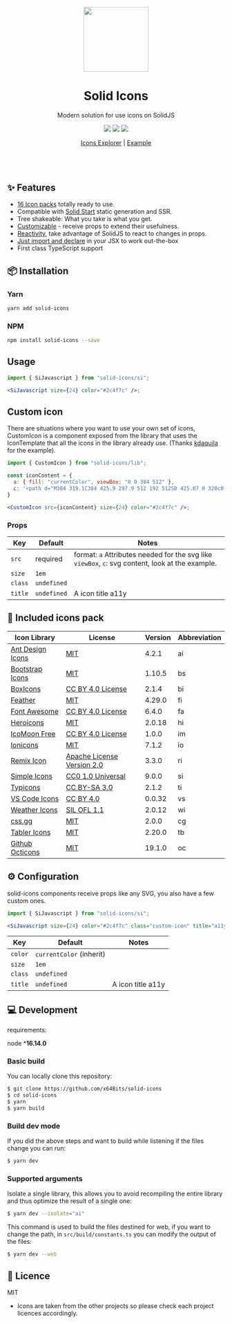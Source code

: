<p align="center">
<img src="https://assets.solidjs.com/banner?project=icons" height="150">
</p>

<h1 align="center">
Solid Icons
</h1>
<p align="center">
Modern solution for use icons on SolidJS
<p>

<p align="center">
  <a href="https://www.npmjs.com/package/solid-icons?activeTab=versions"><img src="https://badgen.net/npm/v/solid-icons"></a>
  <a href="https://github.com/x64Bits/solid-icons/blob/main/LICENSE"><img src="https://badgen.net/npm/license/solid-icons"></a>
  <a href="https://www.npmjs.com/package/solid-icons"><img src="https://badgen.net/npm/dt/solid-icons"></a>
<p>

<p align="center">
 <a href="https://solid-icons.vercel.app/">Icons Explorer</a> | <a href="https://github.com/x64Bits/solid-icons-web">Example</a> 
</p>

<h4 align="center">

</h4>
<br>
<br>

## ✨ Features

- [16 Icon packs](#-included-icons-pack) totally ready to use.
- Compatible with [Solid Start](https://github.com/solidjs/solid-start) static generation and SSR.
- Tree shakeable: What you take is what you get.
- [Customizable](#%EF%B8%8F-configuration) - receive props to extend their usefulness.
- [Reactivity](https://www.youtube.com/watch?v=J70HXl1KhWE), take advantage of SolidJS to react to changes in props.
- [Just import and declare](#usage) in your JSX to work out-the-box
- First class TypeScript support

## 📦 Installation

### Yarn

```bash
yarn add solid-icons
```

### NPM

```bash
npm install solid-icons --save
```

## Usage

```jsx
import { SiJavascript } from "solid-icons/si";

<SiJavascript size={24} color="#2c4f7c" />;
```

## Custom icon

There are situations where you want to use your own set of icons, CustomIcon is a component exposed from the library that uses the IconTemplate that all the icons in the library already use. (Thanks [kdaquila](https://github.com/kdaquila) for the example).

```jsx
import { CustomIcon } from "solid-icons/lib";

const iconContent = {
  a: { fill: "currentColor", viewBox: "0 0 384 512" },
  c: '<path d="M384 319.1C384 425.9 297.9 512 192 512S0 425.87 0 320c0-58.67 27.82-106.8 54.57-134.1C69.54 169.3 96 179.8 96 201.5V287c0 35.17 27.97 64.5 63.16 64.94C194.9 352.5 224 323.6 224 288c0-88-175.1-96.12-52.15-277.2C185.35-8.92 216 .03 216 23.83 215.1 127 384 149.7 384 319.1z"/>',
}

<CustomIcon src={iconContent} size={24} color="#2c4f7c" />;
```

### Props

| Key     | Default     | Notes                                                                                            |
| ------- | ----------- | ------------------------------------------------------------------------------------------------ |
| `src`   | required    | format: `a` Attributes needed for the svg like `viewBox`, `c`: svg content, look at the example. |
| `size`  | `1em`       |                                                                                                  |
| `class` | `undefined` |                                                                                                  |
| `title` | `undefined` | A icon title a11y                                                                                |

## 🔋 Included icons pack

| Icon Library                                                       | License                                                                 | Version | Abbreviation |
| ------------------------------------------------------------------ | ----------------------------------------------------------------------- | ------- | ------------ |
| [Ant Design Icons](https://github.com/ant-design/ant-design-icons) | [MIT](https://opensource.org/licenses/MIT)                              | 4.2.1   | ai           |
| [Bootstrap Icons](https://github.com/twbs/icons)                   | [MIT](https://opensource.org/licenses/MIT)                              | 1.10.5  | bs           |
| [BoxIcons](https://github.com/atisawd/boxicons)                    | [CC BY 4.0 License](https://creativecommons.org/licenses/by/4.0/)       | 2.1.4   | bi           |
| [Feather](https://feathericons.com/)                               | [MIT](https://github.com/feathericons/feather/blob/master/LICENSE)      | 4.29.0  | fi           |
| [Font Awesome](https://fontawesome.com/)                           | [CC BY 4.0 License](https://creativecommons.org/licenses/by/4.0/)       | 6.4.0   | fa           |
| [Heroicons](https://github.com/refactoringui/heroicons)            | [MIT](https://github.com/tailwindlabs/heroicons/blob/master/LICENSE)    | 2.0.18  | hi           |
| [IcoMoon Free](https://github.com/Keyamoon/IcoMoon-Free)           | [CC BY 4.0 License](https://creativecommons.org/licenses/by/4.0/)       | 1.0.0   | im           |
| [Ionicons](https://ionicons.com/)                                  | [MIT](https://github.com/ionic-team/ionicons/blob/master/LICENSE)       | 7.1.2   | io           |
| [Remix Icon](https://github.com/Remix-Design/RemixIcon)            | [Apache License Version 2.0](http://www.apache.org/licenses/)           | 3.3.0   | ri           |
| [Simple Icons](https://simpleicons.org/)                           | [CC0 1.0 Universal](https://creativecommons.org/publicdomain/zero/1.0/) | 9.0.0   | si           |
| [Typicons](http://s-ings.com/typicons/)                            | [CC BY-SA 3.0](https://creativecommons.org/licenses/by-sa/3.0/)         | 2.1.2   | ti           |
| [VS Code Icons](https://github.com/microsoft/vscode-codicons)      | [CC BY 4.0](https://creativecommons.org/licenses/by/4.0/)               | 0.0.32  | vs           |
| [Weather Icons](https://erikflowers.github.io/weather-icons/)      | [SIL OFL 1.1](http://scripts.sil.org/OFL)                               | 2.0.12  | wi           |
| [css.gg](https://github.com/astrit/css.gg)                         | [MIT](https://opensource.org/licenses/MIT)                              | 2.0.0   | cg           |
| [Tabler Icons](https://github.com/tabler/tabler-icons)             | [MIT](https://opensource.org/licenses/MIT)                              | 2.20.0  | tb           |
| [Github Octicons](https://github.com/primer/octicons)              | [MIT](https://opensource.org/licenses/MIT)                              | 19.1.0  | oc           |

## ⚙️ Configuration

solid-icons components receive props like any SVG, you also have a few custom ones.

```jsx
import { SiJavascript } from "solid-icons/si";

<SiJavascript size={24} color="#2c4f7c" class="custom-icon" title="a11y" />;
```

| Key     | Default                  | Notes             |
| ------- | ------------------------ | ----------------- |
| `color` | `currentColor` (inherit) |                   |
| `size`  | `1em`                    |                   |
| `class` | `undefined`              |                   |
| `title` | `undefined`              | A icon title a11y |

## 💻 Development

requirements:

node **^16.14.0**

### Basic build

You can locally clone this repository:

```bash
$ git clone https://github.com/x64Bits/solid-icons
$ cd solid-icons
$ yarn
$ yarn build
```

### Build dev mode

If you did the above steps and want to build while listening if the files change you can run:

```bash
$ yarn dev
```

### Supported arguments

Isolate a single library, this allows you to avoid recompiling the entire library and thus optimize the result of a single one:

```bash
$ yarn dev --isolate="ai"
```

This command is used to build the files destined for web, if you want to change the path, in `src/build/constants.ts` you can modify the output of the files:

```bash
$ yarn dev --web
```

## 📝 Licence

MIT

- Icons are taken from the other projects so please check each project licences accordingly.
